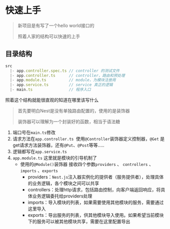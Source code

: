 # 快速上手

> 新项目是有写了一个hello world接口的
>
> 照着人家的结构可以快速的上手

## 目录结构

```js
src
  |- app.controller.spec.ts // controller 的测试文件
  |- app.controller.ts      // controller，路由和预处理
  |- app.module.ts          // module，为模块注册用
  |- app.service.ts         // service 真正的逻辑
  |- main.ts                // 程序入口
```

照着这个结构就能很直观的知道在哪里该写什么 

> 首先要明白Nest是没有单独路由配置的，使用的是装饰器
>
> 装饰器可以理解为一个封装好的函数，相当于语法糖 

1. 端口号在`main.ts`修改
2. 请求方法在`app.controller.ts `使用`@Controller`装饰器定义控制器，`@Get` 是get请求方法装饰器，还有`@Put`、`@Post`等等.....
3. 逻辑都写在`app.service.ts`
4. `app.module.ts` 这里就是模块的引导机制了
   * 使用的`@Module()`装饰器 接收四个参数`providers` 、 `controllers` 、`imports` 、`exports`
     * providers：`Nest.js`注入器实例化的提供者（服务提供者），处理具体的业务逻辑，各个模块之间可以共享
     * controllers：处理http请求，包括路由控制，向客户端返回响应，将具体业务逻辑委托给providers处理
     * imports：导入模块的列表，如果需要使用其他模块的服务，需要通过这里导入
     * exports：导出服务的列表，供其他模块导入使用。如果希望当前模块下的服务可以被其他模块共享，需要在这里配置导出

